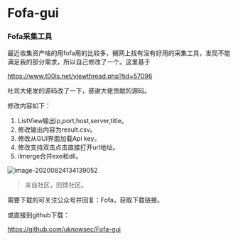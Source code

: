 # Fofa-gui

### Fofa采集工具

最近收集资产啥的用fofa用的比较多，搁网上找有没有好用的采集工具，发现不能满足我的部分需求，所以自己修改了一个。这里基于

https://www.t00ls.net/viewthread.php?tid=57096

吐司大佬发的源码改了一下，感谢大佬贡献的源码。

修改内容如下：

1. ListView输出ip,port,host,server,title。
2. 修改输出内容为result.csv。
3. 修改从GUI界面加载Api key。
4. 修改支持双击点击直接打开url地址。
5. ilmerge合并exe和dll。

![image-20200824134139052](https://github.com/uknowsec/Fofa-gui/blob/master/image-20200824134139052.png)



> 来自社区，回馈社区。

需要下载的可关注公众号并回复：Fofa，获取下载链接。

或直接到github下载：

https://github.com/uknowsec/Fofa-gui

